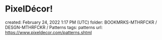 # PixelDécor!

created: February 24, 2022 1:17 PM (UTC)
folder: BOOKMRKS-MTHRFCKR / DESGN-MTHRFCKR / Patterns
tags: patterns
url: https://www.pixeldecor.com/patterns.shtml
